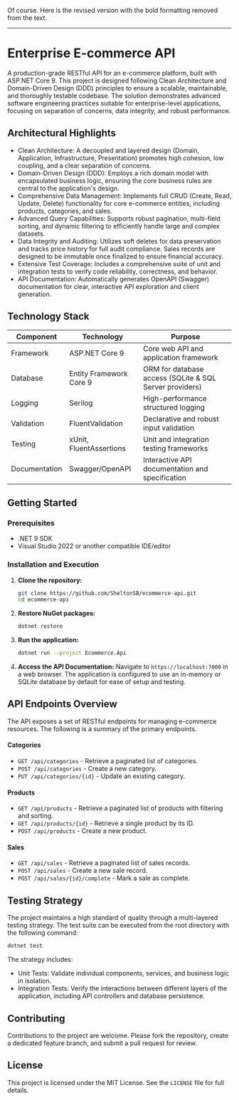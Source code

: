 Of course. Here is the revised version with the bold formatting removed from the text.

-----

# Enterprise E-commerce API

A production-grade RESTful API for an e-commerce platform, built with ASP.NET Core 9. This project is designed following Clean Architecture and Domain-Driven Design (DDD) principles to ensure a scalable, maintainable, and thoroughly testable codebase. The solution demonstrates advanced software engineering practices suitable for enterprise-level applications, focusing on separation of concerns, data integrity, and robust performance.

## Architectural Highlights

  * Clean Architecture: A decoupled and layered design (Domain, Application, Infrastructure, Presentation) promotes high cohesion, low coupling, and a clear separation of concerns.
  * Domain-Driven Design (DDD): Employs a rich domain model with encapsulated business logic, ensuring the core business rules are central to the application's design.
  * Comprehensive Data Management: Implements full CRUD (Create, Read, Update, Delete) functionality for core e-commerce entities, including products, categories, and sales.
  * Advanced Query Capabilities: Supports robust pagination, multi-field sorting, and dynamic filtering to efficiently handle large and complex datasets.
  * Data Integrity and Auditing: Utilizes soft deletes for data preservation and tracks price history for full audit compliance. Sales records are designed to be immutable once finalized to ensure financial accuracy.
  * Extensive Test Coverage: Includes a comprehensive suite of unit and integration tests to verify code reliability, correctness, and behavior.
  * API Documentation: Automatically generates OpenAPI (Swagger) documentation for clear, interactive API exploration and client generation.

## Technology Stack

| Component     | Technology               | Purpose |
|-----------    |------------              |---------|
| Framework     | ASP.NET Core 9           | Core web API and application framework |
| Database      |  Entity Framework Core 9 | ORM for database access (SQLite & SQL Server providers) |
| Logging       | Serilog                  | High-performance structured logging |
| Validation    | FluentValidation         | Declarative and robust input validation |
| Testing       | xUnit, FluentAssertions  | Unit and integration testing frameworks |
| Documentation | Swagger/OpenAPI          | Interactive API documentation and specification |

## Getting Started

### Prerequisites

  * .NET 9 SDK
  * Visual Studio 2022 or another compatible IDE/editor

### Installation and Execution

1.  **Clone the repository:**

    ```bash
    git clone https://github.com/SheltonSB/ecommerce-api.git
    cd ecommerce-api
    ```

2.  **Restore NuGet packages:**

    ```bash
    dotnet restore
    ```

3.  **Run the application:**

    ```bash
    dotnet run --project Ecommerce.Api
    ```

4.  **Access the API Documentation:**
    Navigate to `https://localhost:7000` in a web browser. The application is configured to use an in-memory or SQLite database by default for ease of setup and testing.

## API Endpoints Overview

The API exposes a set of RESTful endpoints for managing e-commerce resources. The following is a summary of the primary endpoints.

#### Categories

  * `GET /api/categories` - Retrieve a paginated list of categories.
  * `POST /api/categories` - Create a new category.
  * `PUT /api/categories/{id}` - Update an existing category.

#### Products

  * `GET /api/products` - Retrieve a paginated list of products with filtering and sorting.
  * `GET /api/products/{id}` - Retrieve a single product by its ID.
  * `POST /api/products` - Create a new product.

#### Sales

  * `GET /api/sales` - Retrieve a paginated list of sales records.
  * `POST /api/sales` - Create a new sale record.
  * `POST /api/sales/{id}/complete` - Mark a sale as complete.

## Testing Strategy

The project maintains a high standard of quality through a multi-layered testing strategy. The test suite can be executed from the root directory with the following command:

```bash
dotnet test
```

The strategy includes:

  * Unit Tests: Validate individual components, services, and business logic in isolation.
  * Integration Tests: Verify the interactions between different layers of the application, including API controllers and database persistence.

## Contributing

Contributions to the project are welcome. Please fork the repository, create a dedicated feature branch, and submit a pull request for review.

## License

This project is licensed under the MIT License. See the `LICENSE` file for full details.